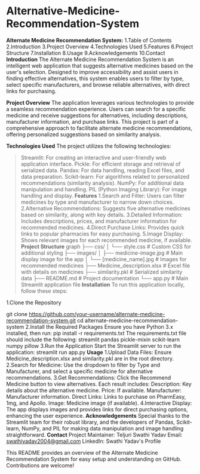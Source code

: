 # Alternative-Medicine-Recommendation-System
**Alternate Medicine Recommendation System:**
1.Table of Contents
2.Introduction
3.Project Overview
4.Technologies Used
5.Features
6.Project Structure
7.Installation
8.Usage
9.Acknowledgements
10.Contact
**Introduction**
The Alternate Medicine Recommendation System is an intelligent web application that suggests alternative medicines based on the user's selection. Designed to improve accessibility and assist users in finding effective alternatives, this system enables users to filter by type, select specific manufacturers, and browse reliable alternatives, with direct links for purchasing.

**Project Overview**
The application leverages various technologies to provide a seamless recommendation experience. Users can search for a specific medicine and receive suggestions for alternatives, including descriptions, manufacturer information, and purchase links. This project is part of a comprehensive approach to facilitate alternate medicine recommendations, offering personalized suggestions based on similarity analysis.

**Technologies Used**
The project utilizes the following technologies:

>Streamlit: For creating an interactive and user-friendly web application interface.
>Pickle: For efficient storage and retrieval of serialized data.
>Pandas: For data handling, reading Excel files, and data preparation.
>Scikit-learn: For algorithms related to personalized recommendations (similarity analysis).
>NumPy: For additional data manipulation and handling.
>PIL (Python Imaging Library): For image handling and display.
**Features**
1.Search and Filter: Users can filter medicines by type and manufacturer to narrow down choices.
2.Alternative Recommendations: Suggests five alternative medicines based on similarity, along with key details.
3.Detailed Information: Includes descriptions, prices, and manufacturer information for recommended medicines.
4.Direct Purchase Links: Provides quick links to popular pharmacies for easy purchasing.
5.Image Display: Shows relevant images for each recommended medicine, if available.
**Project Structure**
graph
├── css/
│   └── style.css               # Custom CSS for additional styling
├── images/
│   ├── medicine-image.jpg      # Main display image for the app
│   └── [medicine_name].jpg     # Images for recommended medicines
├── Medicine_description.xlsx    # Excel file with details on medicines
├── similarity.pkl               # Serialized similarity data
├── README.md                    # Project documentation
└── app.py                       # Main Streamlit application file
**Installation**
To run this application locally, follow these steps:

1.Clone the Repository

git clone https://github.com/your-username/alternate-medicine-recommendation-system.git
cd alternate-medicine-recommendation-system
2.Install the Required Packages Ensure you have Python 3.x installed, then run:
pip install -r requirements.txt
The requirements.txt file should include the following:
streamlit
pandas
pickle-mixin
scikit-learn
numpy
pillow
3.Run the Application Start the Streamlit server to run the application:
streamlit run app.py
**Usage**
1.Upload Data Files:
Ensure Medicine_description.xlsx and similarity.pkl are in the root directory.
2.Search for Medicine:
Use the dropdown to filter by Type and Manufacturer, and select a specific medicine for alternative recommendations.
3.Get Recommendations:
Click the Recommend Medicine button to view alternatives. Each result includes:
Description: Key details about the alternative medicine.
Price: If available.
Manufacturer: Manufacturer information.
Direct Links: Links to purchase on PharmEasy, 1mg, and Apollo.
Image: Medicine image (if available).
4.Interactive Display:
The app displays images and provides links for direct purchasing options, enhancing the user experience.
**Acknowledgements**
Special thanks to the Streamlit team for their robust library, and the developers of Pandas, Scikit-learn, NumPy, and PIL for making data manipulation and image handling straightforward.
**Contact**
Project Maintainer: Teljuri Swathi Yadav
Email: swathiyadav2004@gmail.com
LinkedIn: Swathi Yadav's Profile

This README provides an overview of the Alternate Medicine Recommendation System for easy setup and understanding on GitHub. Contributions are welcome!
